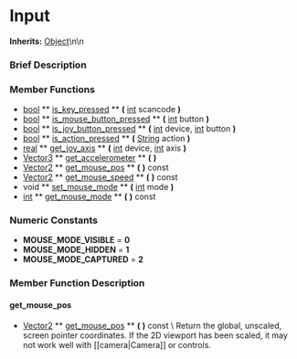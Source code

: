 #  Input  
**Inherits:** [Object](class_object)\\n\\n
###  Brief Description  


###  Member Functions 
  * [bool](class_bool)  ** [is_key_pressed](#is_key_pressed) **  **(** [int](class_int) scancode  **)**
  * [bool](class_bool)  ** [is_mouse_button_pressed](#is_mouse_button_pressed) **  **(** [int](class_int) button  **)**
  * [bool](class_bool)  ** [is_joy_button_pressed](#is_joy_button_pressed) **  **(** [int](class_int) device, [int](class_int) button  **)**
  * [bool](class_bool)  ** [is_action_pressed](#is_action_pressed) **  **(** [String](class_string) action  **)**
  * [real](class_real)  ** [get_joy_axis](#get_joy_axis) **  **(** [int](class_int) device, [int](class_int) axis  **)**
  * [Vector3](class_vector3)  ** [get_accelerometer](#get_accelerometer) **  **(** **)**
  * [Vector2](class_vector2)  ** [get_mouse_pos](#get_mouse_pos) **  **(** **)** const
  * [Vector2](class_vector2)  ** [get_mouse_speed](#get_mouse_speed) **  **(** **)** const
  * void  ** [set_mouse_mode](#set_mouse_mode) **  **(** [int](class_int) mode  **)**
  * [int](class_int)  ** [get_mouse_mode](#get_mouse_mode) **  **(** **)** const

###  Numeric Constants  
  * **MOUSE_MODE_VISIBLE** = **0**
  * **MOUSE_MODE_HIDDEN** = **1**
  * **MOUSE_MODE_CAPTURED** = **2**

###  Member Function Description  
#### <a name="get_mouse_pos">get_mouse_pos</a>
  * [Vector2](class_vector2)  ** [get_mouse_pos](#get_mouse_pos) **  **(** **)** const
\\
Return the global, unscaled, screen pointer coordinates.
			If the 2D viewport has been scaled, it may not work well
			with [[camera|Camera]] or controls.
